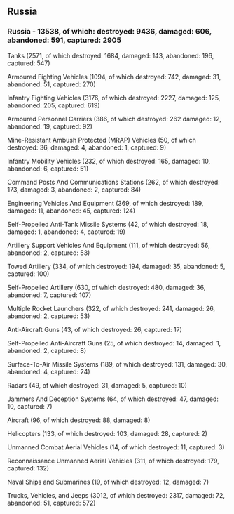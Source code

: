 
 
 ## Russia
 
 ### Russia - 13538, of which: destroyed: 9436, damaged: 606, abandoned: 591, captured: 2905

 

 

 Tanks (2571, of which destroyed: 1684, damaged: 143, abandoned: 196, captured: 547)

 Armoured Fighting Vehicles (1094, of which destroyed: 742, damaged: 31, abandoned: 51, captured: 270)

 Infantry Fighting Vehicles (3176, of which destroyed: 2227, damaged: 125, abandoned: 205, captured: 619)

 Armoured Personnel Carriers (386, of which destroyed: 262 damaged: 12, abandoned: 19, captured: 92)

 Mine-Resistant Ambush Protected (MRAP) Vehicles (50, of which destroyed: 36, damaged: 4, abandoned: 1, captured: 9)

 Infantry Mobility Vehicles (232, of which destroyed: 165, damaged: 10, abandoned: 6, captured: 51)

 Command Posts And Communications Stations (262, of which destroyed: 173, damaged: 3, abandoned: 2, captured: 84)

 Engineering Vehicles And Equipment (369, of which destroyed: 189, damaged: 11, abandoned: 45, captured: 124)

 Self-Propelled Anti-Tank Missile Systems (42, of which destroyed: 18, damaged: 1, abandoned: 4, captured: 19)

 Artillery Support Vehicles And Equipment (111, of which destroyed: 56, abandoned: 2, captured: 53)

 Towed Artillery (334, of which destroyed: 194, damaged: 35, abandoned: 5, captured: 100)

 Self-Propelled Artillery (630, of which destroyed: 480, damaged: 36, abandoned: 7, captured: 107)

 Multiple Rocket Launchers (322, of which destroyed: 241, damaged: 26, abandoned: 2, captured: 53)

 Anti-Aircraft Guns (43, of which destroyed: 26, captured: 17)

 Self-Propelled Anti-Aircraft Guns (25, of which destroyed: 14, damaged: 1, abandoned: 2, captured: 8)

 Surface-To-Air Missile Systems (189, of which destroyed: 131, damaged: 30, abandoned: 4, captured: 24)

 Radars (49, of which destroyed: 31, damaged: 5, captured: 10)

 Jammers And Deception Systems (64, of which destroyed: 47, damaged: 10, captured: 7)

 Aircraft (96, of which destroyed: 88, damaged: 8)

 Helicopters (133, of which destroyed: 103, damaged: 28, captured: 2)

 Unmanned Combat Aerial Vehicles (14, of which destroyed: 11, captured: 3)

 Reconnaissance Unmanned Aerial Vehicles (311, of which destroyed: 179, captured: 132)

 Naval Ships and Submarines (19, of which destroyed: 12, damaged: 7)

 Trucks, Vehicles, and Jeeps (3012, of which destroyed: 2317, damaged: 72, abandoned: 51, captured: 572)

